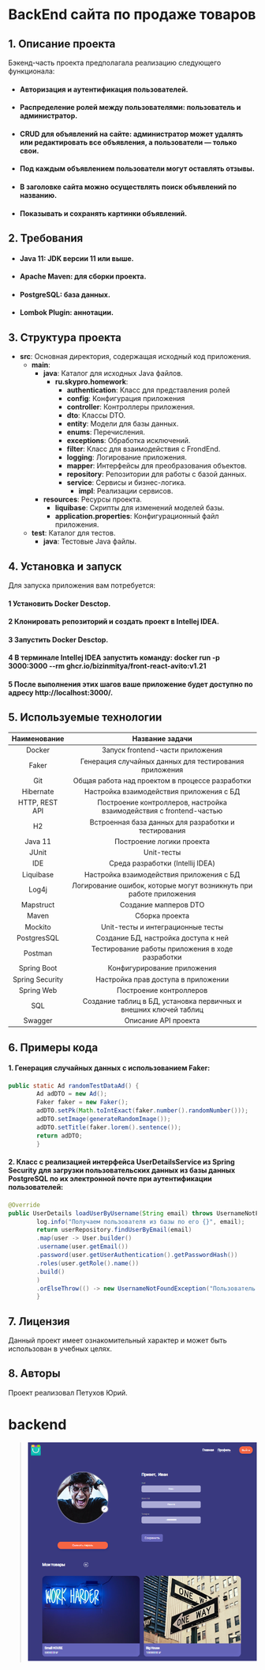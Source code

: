 BackEnd сайта по продаже товаров
=======

## 1. Описание проекта

Бэкенд-часть проекта предполагала реализацию следующего функционала:

* #### Авторизация и аутентификация пользователей.
* #### Распределение ролей между пользователями: пользователь и администратор.
* #### CRUD для объявлений на сайте: администратор может удалять или редактировать все объявления, а пользователи — только свои.
* #### Под каждым объявлением пользователи могут оставлять отзывы.
* #### В заголовке сайта можно осуществлять поиск объявлений по названию.
* #### Показывать и сохранять картинки объявлений.

## 2. Требования 

* #### Java 11: JDK версии 11 или выше.
* #### Apache Maven: для сборки проекта.
* #### PostgreSQL: база данных.
* #### Lombok Plugin: аннотации.

## 3. Структура проекта 

- **src**: Основная директория, содержащая исходный код приложения.
    - **main**:
        - **java**: Каталог для исходных Java файлов.
            - **ru.skypro.homework**:
                - **authentication**: Класс для представления ролей
                - **config**: Конфигурация приложения
                - **controller**: Контроллеры приложения.
                - **dto**: Классы DTO.
                - **entity**: Модели для базы данных.
                - **enums**: Перечисления.
                - **exceptions**: Обработка исключений.
                - **filter**: Класс для взаимодействия с FrondEnd.
                - **logging**: Логирование приложения.
                - **mapper**: Интерфейсы для преобразования объектов.
                - **repository**: Репозитории для работы с базой данных.
                - **service**: Сервисы и бизнес-логика.
                    - **impl**: Реализации сервисов.
        - **resources**: Ресурсы проекта.
            - **liquibase**: Скрипты для изменений моделей базы.
            - **application.properties**: Конфигурационный файл приложения.
    - **test**: Каталог для тестов.
        - **java**: Тестовые Java файлы.

## 4. Установка и запуск 

Для запуска приложения вам потребуется:

#### 1 Установить Docker Desctop.
#### 2 Клонировать репозиторий и создать проект в Intellej IDEA.
#### 3 Запустить Docker Desctop.
#### 4 В терминале Intellej IDEA запустить команду: docker run -p 3000:3000 --rm ghcr.io/bizinmitya/front-react-avito:v1.21
#### 5 После выполнения этих шагов ваше приложение будет доступно по адресу http://localhost:3000/.

## 5. Используемые технологии 

|  Наименование   |                           Название задачи                           |
|:---------------:|:-------------------------------------------------------------------:|
|     Docker      |                  Запуск frontend-части приложения                   |
|      Faker      |       Генерация случайных данных для тестирования приложения        |
|       Git       |           Общая работа над проектом в процессе разработки           |
|    Hibernate    |              Настройка взаимодействия приложения с БД               |
| HTTP, REST API  | Построение контроллеров, настройка взаимодействия с frontend-частью |
|       H2        |        Встроенная база данных для разработки и тестирования         |
|     Java 11     |                      Построение логики проекта                      |
|      JUnit      |                             Unit-тесты                              |
|       IDE       |                  Среда разработки (Intellij IDEA)                   |
|    Liquibase    |              Настройка взаимодействия приложения с БД               |
|      Log4j      | Логирование ошибок, которые могут возникнуть при работе приложения  |
|    Mapstruct    |                        Создание мапперов DTO                        |
|      Maven      |                           Сборка проекта                            |
|     Mockito     |                  Unit-тесты и интеграционные тесты                  |
|   PostgresSQL   |                Создание БД, настройка доступа к ней                 |
|     Postman     |          Тестирование работы приложения в ходе разработки           |
|   Spring Boot   |                     Конфигурирование приложения                     |
| Spring Security |                 Настройка прав доступа в приложении                 |
|   Spring Web    |                       Построение контроллеров                       |
|       SQL       |  Создание таблиц в БД, установка первичных и внешних ключей таблиц  |
|     Swagger     |                        Описание API проекта                         |

## 6. Примеры кода 
#### 1. Генерация случайных данных с использованием Faker:

```java
public static Ad randomTestDataAd() {
        Ad adDTO = new Ad();
        Faker faker = new Faker();
        adDTO.setPk(Math.toIntExact(faker.number().randomNumber()));
        adDTO.setImage(generateRandomImage());
        adDTO.setTitle(faker.lorem().sentence());
        return adDTO;
        }
```
#### 2. Класс с реализацией интерфейса UserDetailsService из Spring Security для загрузки пользовательских данных из базы данных PostgreSQL по их электронной почте при аутентификации пользователей:

```java
@Override
public UserDetails loadUserByUsername(String email) throws UsernameNotFoundException {
        log.info("Получаем пользователя из базы по его {}", email);
        return userRepository.findUserByEmail(email)
        .map(user -> User.builder()
        .username(user.getEmail())
        .password(user.getUserAuthentication().getPasswordHash())
        .roles(user.getRole().name())
        .build()
        )
        .orElseThrow(() -> new UsernameNotFoundException("Пользователь не найден"));
        }
```

## 7. Лицензия 

Данный проект имеет ознакомительный характер и может быть использован в учебных целях.

## 8. Авторы 

Проект реализовал Петухов Юрий.
# backend
> ![img.png](img.png)
